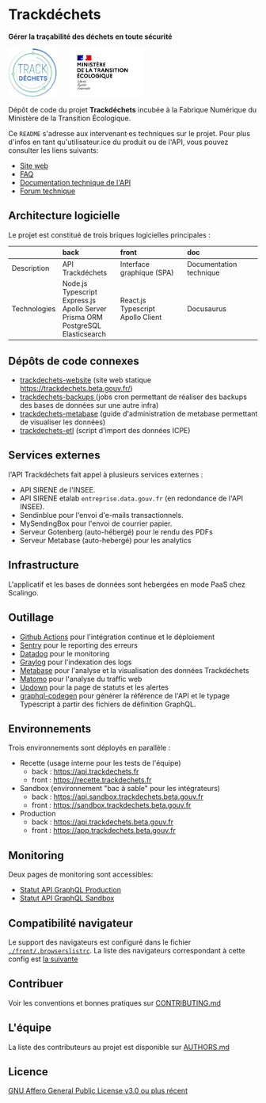 # Trackdéchets

**Gérer la traçabilité des déchets en toute sécurité**

<img height="100px" style="margin-right: 20px" src="./front/public/trackdechets.png" alt="logo"></img>
<img height="100px" src="./front/public/marianne_mte.svg" alt="logo"></img>

Dépôt de code du projet **Trackdéchets** incubée à la Fabrique Numérique du Ministère de la Transition Écologique.

Ce `README` s'adresse aux intervenant·es techniques sur le projet. Pour plus d'infos en tant qu'utilisateur.ice du produit ou de l'API, vous pouvez consulter les liens suivants:

- [Site web](https://trackdechets.beta.gouv.fr)
- [FAQ](https://faq.trackdechets.fr/)
- [Documentation technique de l'API](https://developers.trackdechets.beta.gouv.fr)
- [Forum technique](https://forum.trackdechets.beta.gouv.fr)



## Architecture logicielle

Le projet est constitué de trois briques logicielles principales :

| | back  | front | doc |
|:---------------| :--------------- |:---------------| :-----|
| Description | API Trackdéchets | Interface graphique (SPA)| Documentation technique |
| Technologies | Node.js <br/> Typescript <br/> Express.js <br/> Apollo Server <br/> Prisma ORM <br/> PostgreSQL </br> Elasticsearch | React.js <br/> Typescript <br/> Apollo Client | Docusaurus |

## Dépôts de code connexes

- [trackdechets-website](https://github.com/MTES-MCT/trackdechets-website) (site web statique https://trackdechets.beta.gouv.fr/)
- [trackdechets-backups ](https://github.com/MTES-MCT/trackdechets-backups) (jobs cron permettant de réaliser des backups des bases de données sur une autre infra)
- [trackdechets-metabase](https://github.com/MTES-MCT/trackdechets-metabase) (guide d'administration de metabase permettant de visualiser les données)
- [trackdechets-etl](https://github.com/MTES-MCT/trackdechets-etl) (script d'import des données ICPE)

## Services externes

l'API Trackdéchets fait appel à plusieurs services externes :
- API SIRENE de l'INSEE.
- API SIRENE etalab `entreprise.data.gouv.fr` (en redondance de l'API INSEE).
- Sendinblue pour l'envoi d'e-mails transactionnels.
- MySendingBox pour l'envoi de courrier papier.
- Serveur Gotenberg (auto-hébergé) pour le rendu des PDFs
- Serveur Metabase (auto-hebergé) pour les analytics
## Infrastructure

L'applicatif et les bases de données sont hebergées en mode PaaS chez Scalingo.

## Outillage

- [Github Actions](https://github.com/features/actions) pour l'intégration continue et le déploiement
- [Sentry](https://sentry.io) pour le reporting des erreurs
- [Datadog](https://www.datadoghq.eu) pour le monitoring
- [Graylog](https://www.graylog.org/) pour l'indexation des logs
- [Metabase](https://www.metabase.com/) pour l'analyse et la visualisation des données Trackdéchets
- [Matomo](https://fr.matomo.org/) pour l'analyse du traffic web
- [Updown](https://updown.io/) pour la page de statuts et les alertes
- [graphql-codegen](https://graphql-code-generator.com/) pour générer la référence de l'API et le typage Typescript à partir des fichiers de définition GraphQL.


## Environnements

Trois environnements sont déployés en parallèle :
- Recette (usage interne pour les tests de l'équipe)
  - back : https://api.trackdechets.fr
  - front : https://recette.trackdechets.fr
- Sandbox (environnement "bac à sable" pour les intégrateurs)
  - back : https://api.sandbox.trackdechets.beta.gouv.fr
  - front : https://sandbox.trackdechets.beta.gouv.fr
- Production
  - back : https://api.trackdechets.beta.gouv.fr
  - front : https://app.trackdechets.beta.gouv.fr
## Monitoring

Deux pages de monitoring sont accessibles:
- [Statut API GraphQL Production](https://status.trackdechets.beta.gouv.fr)
- [Statut API GraphQL Sandbox](https://status.sandbox.trackdechets.beta.gouv.fr)

## Compatibilité navigateur

Le support des navigateurs est configuré dans le fichier [`./front/.browserslistrc`](./front/.browserslistrc). La liste des navigateurs correspondant à cette config est [la suivante](https://browserl.ist/?q=%3E+0.1%25%2C+not+dead%2C+not+op_mini+all%2C+ie+11)

## Contribuer

Voir les conventions et bonnes pratiques sur [CONTRIBUTING.md](./CONTRIBUTING.md)

## L'équipe

La liste des contributeurs au projet est disponible sur [AUTHORS.md](./AUTHORS.md)

## Licence

[GNU Affero General Public License v3.0 ou plus récent](https://spdx.org/licenses/AGPL-3.0-or-later.html)
